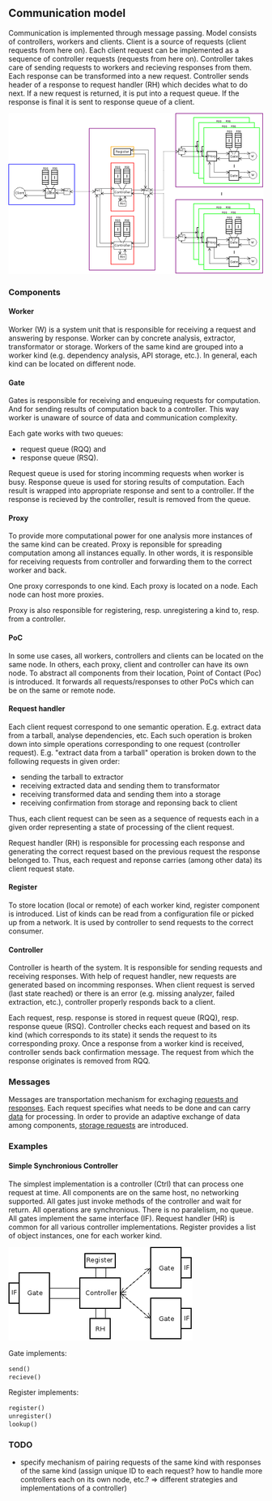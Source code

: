 ## Communication model

Communication is implemented through message passing.
Model consists of controllers, workers and clients.
Client is a source of requests (client requests from here on).
Each client request can be implemented as a sequence of controller requests (requests from here on).
Controller takes care of sending requests to workers and recieving responses from them.
Each response can be transformed into a new request. Controller sends
header of a response to request handler (RH) which decides what to do next.
If a new request is returned, it is put into a request queue.
If the response is final it is sent to response queue of a client.

![Communication model](/fig/communication_model.png)

### Components

#### Worker

Worker (W) is a system unit that is responsible for receiving a request and answering by response.
Worker can by concrete analysis, extractor, transformator or storage.
Workers of the same kind are grouped into a worker kind (e.g. dependency analysis, API storage, etc.).
In general, each kind can be located on different node.

#### Gate

Gates is responsible for receiving and enqueuing requests for computation.
And for sending results of computation back to a controller.
This way worker is unaware of source of data and communication complexity.

Each gate works with two queues:

* request queue (RQQ) and
* response queue (RSQ).

Request queue is used for storing incomming requests when worker is busy.
Response queue is used for storing results of computation.
Each result is wrapped into appropriate response and sent to a controller.
If the response is recieved by the controller, result is removed from the queue.

#### Proxy

To provide more computational power for one analysis more instances of the same kind can be created.
Proxy is reponsible for spreading computation among all instances equally.
In other words, it is responsible for receiving requests from controller
and forwarding them to the correct worker and back.

One proxy corresponds to one kind. Each proxy is located on a node.
Each node can host more proxies.

Proxy is also responsible for registering, resp. unregistering a kind to, resp. from a controller.

#### PoC

In some use cases, all workers, controllers and clients can be located on the same node.
In others, each proxy, client and controller can have its own node.
To abstract all components from their location, Point of Contact (Poc) is introduced.
It forwards all requests/responses to other PoCs which can be on the same or remote node.

#### Request handler

Each client request correspond to one semantic operation.
E.g. extract data from a tarball, analyse dependencies, etc.
Each such operation is broken down into simple operations
corresponding to one request (controller request).
E.g. "extract data from a tarball" operation is broken down to the following requests in given order:

* sending the tarball to extractor
* receiving extracted data and sending them to transformator
* receiving transformed data and sending them into a storage
* receiving confirmation from storage and reponsing back to client 

Thus, each client request can be seen as a sequence of requests
each in a given order representing a state of processing of the client request.

Request handler (RH) is responsible for processing each response and generating
the correct request based on the previous request the response belonged to.
Thus, each request and reponse carries (among other data) its client request state.

#### Register

To store location (local or remote) of each worker kind,
register component is introduced.
List of kinds can be read from a configuration file or picked up from a network.
It is used by controller to send requests to the correct consumer.

#### Controller

Controller is hearth of the system.
It is responsible for sending requests and receiving responses.
With help of request handler, new requests are generated based on incomming responses.
When client request is served (last state reached) or there is an error (e.g. missing analyzer, failed extraction, etc.),
controller properly responds back to a client.

Each request, resp. response is stored in request queue (RQQ), resp. response queue (RSQ).
Controller checks each request and based on its kind (which corresponds to its state)
it sends the request to its corresponding proxy.
Once a response from a worker kind is received, controller sends back confirmation message.
The request from which the response originates is removed from RQQ.

### Messages

Messages are transportation mechanism for exchaging
[requests and responses](request_response_specification.md).
Each request specifies what needs to be done and can carry
[data](data_specification.md) for processing.
In order to provide an adaptive exchange of data among components,
[storage requests](request_for_data.md) are introduced.


### Examples

#### Simple Synchronious Controller

The simplest implementation is a controller (Ctrl) that can process one request at time.
All components are on the same host, no networking supported.
All gates just invoke methods of the controller and wait for return.
All operations are synchronious. There is no paralelism, no queue.
All gates implement the same interface (IF).
Request handler (HR) is common for all various controller implementations.
Register provides a list of object instances, one for each worker kind.

![Simple Synchronious Controller](/fig/simple_sync_controller.png)

Gate implements:
```vim
send()
recieve()
```

Register implements:
```vim
register()
unregister()
lookup()
```

### TODO

* specify mechanism of pairing requests of the same kind with responses of the same kind (assign unique ID to each request? how to handle more controllers each on its own node, etc.? => different strategies and implementations of a controller)

